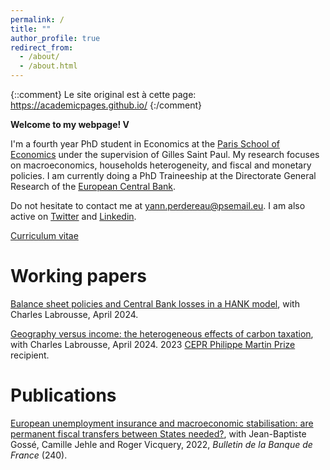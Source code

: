 ```yaml
---
permalink: /
title: ""
author_profile: true
redirect_from: 
  - /about/
  - /about.html
---
```


{::comment}
Le site original est à cette page: https://academicpages.github.io/ 
{:/comment}

**Welcome to my webpage! V**

I'm a fourth year PhD student in Economics at the [Paris School of Economics](https://www.parisschoolofeconomics.eu/en/) under the supervision of Gilles Saint Paul. My research focuses on macroeconomics, households heterogeneity, and fiscal and monetary policies. I am currently doing a PhD Traineeship at the Directorate General Research of the [European Central Bank](https://www.ecb.europa.eu/home/html/index.en.html).

Do not hesitate to contact me at [yann.perdereau@psemail.eu](yann.perdereau@psemail.eu). I am also active on [Twitter](https://twitter.com/YPerdereau) and [Linkedin](https://www.linkedin.com/in/yann-perdereau-5a74b3152/).

[Curriculum vitae](https://drive.google.com/file/d/1IXxCb5BZIH9UDopfTCMDcM6Jr7KlX91E/view?usp=sharing)

Working papers
======
[Balance sheet policies and Central Bank losses in a HANK model](https://drive.google.com/file/d/1va-ZWX7qunRiGKNPOVLAoo6DpKGdomnj/view?usp=sharing), with Charles Labrousse, April 2024.

[Geography versus income: the heterogeneous effects of carbon taxation](https://drive.google.com/file/d/1HElXUjDULGCTqGsgoUt0RVcrEaJtKOmE/view?usp=drive_link), with Charles Labrousse, April 2024. 2023 [CEPR Philippe Martin Prize](https://cepr.org/about/news/inaugural-philippe-martin-prize-awarded-cepr-paris-symposium) recipient.



Publications
======
[European unemployment insurance and macroeconomic stabilisation: are permanent fiscal transfers between States needed?](https://publications.banque-france.fr/sites/default/files/medias/documents/822145_bdf240-3_en_assurance_chomage_vfinale.pdf), with Jean-Baptiste Gossé, Camille Jehle and Roger Vicquery, 2022, <i>Bulletin de la Banque de France</i> (240).




